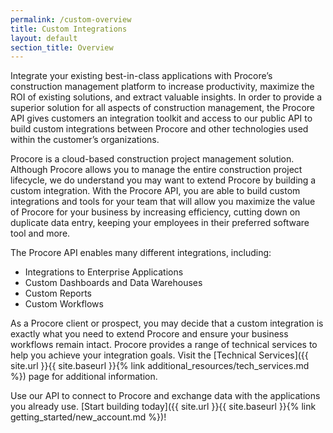 ```yaml
---
permalink: /custom-overview
title: Custom Integrations
layout: default
section_title: Overview
---
```


Integrate your existing best-in-class applications with Procore’s construction management platform to increase productivity, maximize the ROI of existing solutions, and extract valuable insights.
In order to provide a superior solution for all aspects of construction management, the Procore API gives customers an integration toolkit and access to our public API to build custom integrations between Procore and other technologies used within the customer’s organizations.

Procore is a cloud-based construction project management solution.
Although Procore allows you to manage the entire construction project lifecycle, we do understand you may want to extend Procore by building a custom integration.
With the Procore API, you are able to build custom integrations and tools for your team that will allow you maximize the value of Procore for your business by increasing efficiency, cutting down on duplicate data entry, keeping your employees in their preferred software tool and more.

The Procore API enables many different integrations, including:

- Integrations to Enterprise Applications
- Custom Dashboards and Data Warehouses
- Custom Reports
- Custom Workflows

As a Procore client or prospect, you may decide that a custom integration is exactly what you need to extend Procore and ensure your business workflows remain intact.
Procore provides a range of technical services to help you achieve your integration goals.
Visit the [Technical Services]({{ site.url }}{{ site.baseurl }}{% link additional_resources/tech_services.md %}) page for additional information.

Use our API to connect to Procore and exchange data with the applications you already use.
[Start building today]({{ site.url }}{{ site.baseurl }}{% link getting_started/new_account.md %})!
